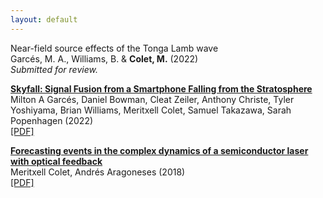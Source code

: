 ```yaml
---
layout: default
---
```

<p>
Near-field source effects of the Tonga Lamb wave  <br>
Garcés, M. A., Williams, B. & <strong>Colet, M.</strong> (2022) <br>
<i>Submitted for review.</i>
</p>


<p><a href="https://www.mdpi.com/2624-6120/3/2/14"><strong>Skyfall: Signal Fusion from a Smartphone Falling from the Stratosphere</strong></a>
<br>
Milton A Garcés, Daniel Bowman, Cleat Zeiler, Anthony Christe, Tyler Yoshiyama, Brian Williams, Meritxell Colet, 
Samuel Takazawa, Sarah Popenhagen (2022) <br>
<a href="Garces_et_al_2022.pdf">[PDF]</a>
</p>

<p><a href="https://www.nature.com/articles/s41598-018-29110-5"><strong>Forecasting events in the complex dynamics of a semiconductor laser with optical feedback</strong></a>
<br>
Meritxell Colet, Andrés Aragoneses (2018) <br>
<a href="Aragoneses_and_Colet_2018.pdf">[PDF]</a>
</p>
